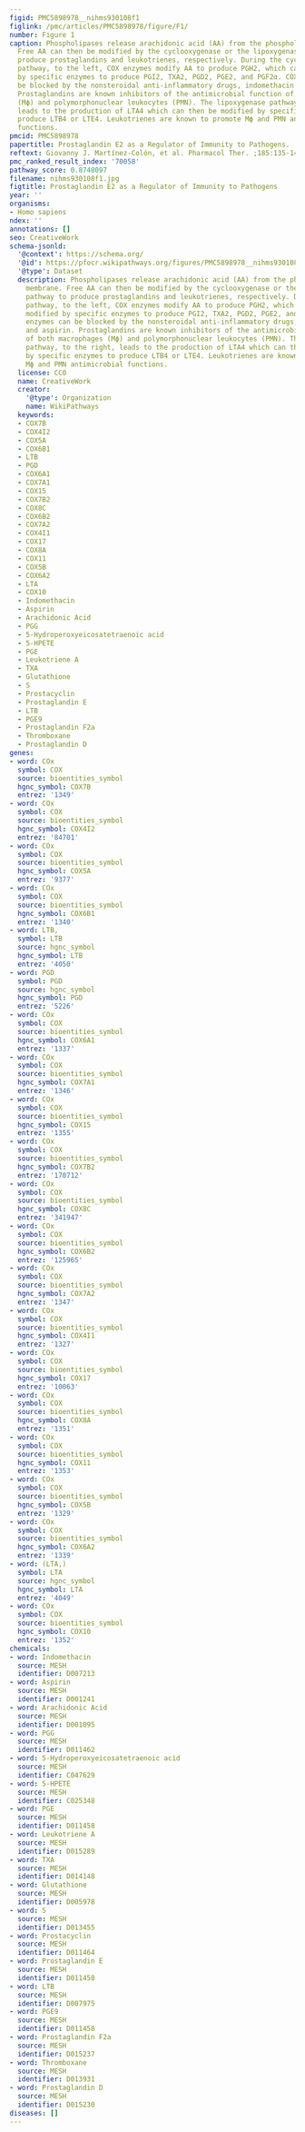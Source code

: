 ```yaml
---
figid: PMC5898978__nihms930108f1
figlink: /pmc/articles/PMC5898978/figure/F1/
number: Figure 1
caption: Phospholipases release arachidonic acid (AA) from the phospholipid membrane.
  Free AA can then be modified by the cyclooxygenase or the lipoxygenase pathway to
  produce prostaglandins and leukotrienes, respectively. During the cyclooxygenase
  pathway, to the left, COX enzymes modify AA to produce PGH2, which can then be modified
  by specific enzymes to produce PGI2, TXA2, PGD2, PGE2, and PGF2α. COX enzymes can
  be blocked by the nonsteroidal anti-inflammatory drugs, indomethacin and aspirin.
  Prostaglandins are known inhibitors of the antimicrobial function of both macrophages
  (Mϕ) and polymorphonuclear leukocytes (PMN). The lipoxygenase pathway, to the right,
  leads to the production of LTA4 which can then be modified by specific enzymes to
  produce LTB4 or LTE4. Leukotrienes are known to promote Mϕ and PMN antimicrobial
  functions.
pmcid: PMC5898978
papertitle: Prostaglandin E2 as a Regulator of Immunity to Pathogens.
reftext: Giovanny J. Martínez-Colón, et al. Pharmacol Ther. ;185:135-146.
pmc_ranked_result_index: '70058'
pathway_score: 0.8748097
filename: nihms930108f1.jpg
figtitle: Prostaglandin E2 as a Regulator of Immunity to Pathogens
year: ''
organisms:
- Homo sapiens
ndex: ''
annotations: []
seo: CreativeWork
schema-jsonld:
  '@context': https://schema.org/
  '@id': https://pfocr.wikipathways.org/figures/PMC5898978__nihms930108f1.html
  '@type': Dataset
  description: Phospholipases release arachidonic acid (AA) from the phospholipid
    membrane. Free AA can then be modified by the cyclooxygenase or the lipoxygenase
    pathway to produce prostaglandins and leukotrienes, respectively. During the cyclooxygenase
    pathway, to the left, COX enzymes modify AA to produce PGH2, which can then be
    modified by specific enzymes to produce PGI2, TXA2, PGD2, PGE2, and PGF2α. COX
    enzymes can be blocked by the nonsteroidal anti-inflammatory drugs, indomethacin
    and aspirin. Prostaglandins are known inhibitors of the antimicrobial function
    of both macrophages (Mϕ) and polymorphonuclear leukocytes (PMN). The lipoxygenase
    pathway, to the right, leads to the production of LTA4 which can then be modified
    by specific enzymes to produce LTB4 or LTE4. Leukotrienes are known to promote
    Mϕ and PMN antimicrobial functions.
  license: CC0
  name: CreativeWork
  creator:
    '@type': Organization
    name: WikiPathways
  keywords:
  - COX7B
  - COX4I2
  - COX5A
  - COX6B1
  - LTB
  - PGD
  - COX6A1
  - COX7A1
  - COX15
  - COX7B2
  - COX8C
  - COX6B2
  - COX7A2
  - COX4I1
  - COX17
  - COX8A
  - COX11
  - COX5B
  - COX6A2
  - LTA
  - COX10
  - Indomethacin
  - Aspirin
  - Arachidonic Acid
  - PGG
  - 5-Hydroperoxyeicosatetraenoic acid
  - 5-HPETE
  - PGE
  - Leukotriene A
  - TXA
  - Glutathione
  - S
  - Prostacyclin
  - Prostaglandin E
  - LTB
  - PGE9
  - Prostaglandin F2a
  - Thromboxane
  - Prostaglandin D
genes:
- word: COx
  symbol: COX
  source: bioentities_symbol
  hgnc_symbol: COX7B
  entrez: '1349'
- word: COx
  symbol: COX
  source: bioentities_symbol
  hgnc_symbol: COX4I2
  entrez: '84701'
- word: COx
  symbol: COX
  source: bioentities_symbol
  hgnc_symbol: COX5A
  entrez: '9377'
- word: COx
  symbol: COX
  source: bioentities_symbol
  hgnc_symbol: COX6B1
  entrez: '1340'
- word: LTB,
  symbol: LTB
  source: hgnc_symbol
  hgnc_symbol: LTB
  entrez: '4050'
- word: PGD
  symbol: PGD
  source: hgnc_symbol
  hgnc_symbol: PGD
  entrez: '5226'
- word: COx
  symbol: COX
  source: bioentities_symbol
  hgnc_symbol: COX6A1
  entrez: '1337'
- word: COx
  symbol: COX
  source: bioentities_symbol
  hgnc_symbol: COX7A1
  entrez: '1346'
- word: COx
  symbol: COX
  source: bioentities_symbol
  hgnc_symbol: COX15
  entrez: '1355'
- word: COx
  symbol: COX
  source: bioentities_symbol
  hgnc_symbol: COX7B2
  entrez: '170712'
- word: COx
  symbol: COX
  source: bioentities_symbol
  hgnc_symbol: COX8C
  entrez: '341947'
- word: COx
  symbol: COX
  source: bioentities_symbol
  hgnc_symbol: COX6B2
  entrez: '125965'
- word: COx
  symbol: COX
  source: bioentities_symbol
  hgnc_symbol: COX7A2
  entrez: '1347'
- word: COx
  symbol: COX
  source: bioentities_symbol
  hgnc_symbol: COX4I1
  entrez: '1327'
- word: COx
  symbol: COX
  source: bioentities_symbol
  hgnc_symbol: COX17
  entrez: '10063'
- word: COx
  symbol: COX
  source: bioentities_symbol
  hgnc_symbol: COX8A
  entrez: '1351'
- word: COx
  symbol: COX
  source: bioentities_symbol
  hgnc_symbol: COX11
  entrez: '1353'
- word: COx
  symbol: COX
  source: bioentities_symbol
  hgnc_symbol: COX5B
  entrez: '1329'
- word: COx
  symbol: COX
  source: bioentities_symbol
  hgnc_symbol: COX6A2
  entrez: '1339'
- word: (LTA,)
  symbol: LTA
  source: hgnc_symbol
  hgnc_symbol: LTA
  entrez: '4049'
- word: COx
  symbol: COX
  source: bioentities_symbol
  hgnc_symbol: COX10
  entrez: '1352'
chemicals:
- word: Indomethacin
  source: MESH
  identifier: D007213
- word: Aspirin
  source: MESH
  identifier: D001241
- word: Arachidonic Acid
  source: MESH
  identifier: D001095
- word: PGG
  source: MESH
  identifier: D011462
- word: 5-Hydroperoxyeicosatetraenoic acid
  source: MESH
  identifier: C047629
- word: 5-HPETE
  source: MESH
  identifier: C025348
- word: PGE
  source: MESH
  identifier: D011458
- word: Leukotriene A
  source: MESH
  identifier: D015289
- word: TXA
  source: MESH
  identifier: D014148
- word: Glutathione
  source: MESH
  identifier: D005978
- word: S
  source: MESH
  identifier: D013455
- word: Prostacyclin
  source: MESH
  identifier: D011464
- word: Prostaglandin E
  source: MESH
  identifier: D011458
- word: LTB
  source: MESH
  identifier: D007975
- word: PGE9
  source: MESH
  identifier: D011458
- word: Prostaglandin F2a
  source: MESH
  identifier: D015237
- word: Thromboxane
  source: MESH
  identifier: D013931
- word: Prostaglandin D
  source: MESH
  identifier: D015230
diseases: []
---
```

